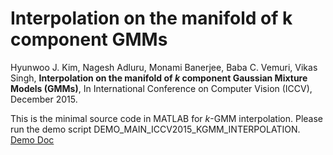 # Interpolation on the manifold of k component GMMs 

Hyunwoo J. Kim, Nagesh Adluru, Monami Banerjee, Baba C. Vemuri, Vikas Singh, **Interpolation on the manifold of *k* component Gaussian Mixture Models (GMMs)**, In International Conference on Computer Vision (ICCV), December 2015.

This is the minimal source code in MATLAB for *k*-GMM interpolation.
Please run the demo script DEMO_MAIN_ICCV2015_KGMM_INTERPOLATION.
[Demo Doc](http://pages.cs.wisc.edu/~hwkim/projects/k-gmm/codedoc/html/DEMO_MAIN_ICCV2015_KGMM_INTERPOLATION.html)
